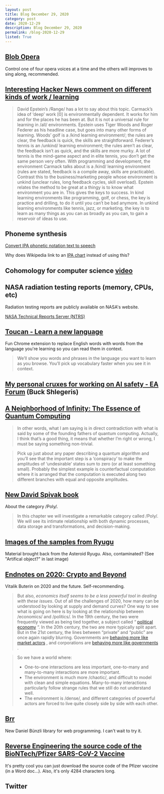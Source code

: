 ```yaml
---
layout: post
title: Blog December 29, 2020
category: post
date: 2020-12-29
description: Blog December 29, 2020
permalink: /blog-2020-12-29
listed: True
---
```


## [Blob Opera](https://g.co/arts/2nGfdnNbJSiQ66Fs9)

Control one of four opera voices at a time and the others will improves to sing along, recommended.

## [Interesting Hacker News comment on different kinds of work / learning](https://news.ycombinator.com/item?id=25468282)

> David Epstein’s /Range/ has a lot to say about this topic. Carmack’s idea of ‘deep’ work [0] is environmentally dependent. It works for him and for the places he has been at. But it is not a universal rule for learning in /all/ environments.
> Epstein uses Tiger Woods and Roger Federer as his headline case, but goes into many other forms of learning. Woods’ golf is a /kind learning environment/; the rules are clear, the feedback is quick, the skills are straightforward. Federer’s tennis is an /unkind/ learning environment; the rules aren’t as clear, the feedback isn’t as quick, and the skills are more murky. A lot of tennis is the mind-game aspect and in elite tennis, you don’t get the same person very often.
> With programming and development, the environment Carmack talks about is a /kind/ learning environment (rules are stated, feedback is a compile away, skills are practicable). Contrast this to the business/marketing people whose environment is unkind (unclear rules, long feedback cycles, skill overload).
> Epstein relates the method to be great at a thingy is to know what environment you are in. This gives the keys to success. In kind learning environments like programming, golf, or chess, the key is practice and drilling, to do it until you can’t be bad anymore. In unkind learning environments like tennis, jazz, or marketing, the key is to learn as many things as you can as broadly as you can, to gain a reservoir of ideas to use.

 ## Phoneme synthesis

[Convert IPA phonetic notation text to speech](https://itinerarium.github.io/phoneme-synthesis/?w=/%27igraf/)

Why does Wikipedia link to an [IPA chart](https://en.wikipedia.org/wiki/Help:IPA/English) instead of using this?

## Cohomology for computer science [video](https://www.youtube.com/watch?v=1wtq5A7VMsA)

## NASA radiation testing reports (memory, CPUs, etc)

Radiation testing reports are publicly available on NASA's website.

[NASA Technical Reports Server (NTRS)](https://ntrs.nasa.gov/search?q=radiation%20testing)

## [Toucan - Learn a new language](https://jointoucan.com)

Fun Chrome extension to replace English words with words from the language you're learning so you can read them in context.

> We’ll show you words and phrases in the language you want to learn as you browse. You’ll pick up vocabulary faster when you see it in context.

## [My personal cruxes for working on AI safety - EA Forum](https://forum.effectivealtruism.org/posts/Ayu5im98u8FeMWoBZ/my-personal-cruxes-for-working-on-ai-safety) (Buck Shlegeris)

## [A Neighborhood of Infinity: The Essence of Quantum Computing](http://blog.sigfpe.com/2007/02/essence-of-quantum-computing.html)

> In other words, what I am saying is in direct contradiction with what is said by some of the founding fathers of quantum computing. Actually, I think that’s a good thing, it means that whether I’m right or wrong, I must be saying something non-trivial.

> Pick up just about any paper describing a quantum algorithm and you’ll see that the important step is a ‘conspiracy’ to make the amplitudes of ‘undesirable’ states sum to zero (or at least something small). Probably the simplest example is counterfactual computation where it is arranged that the computation is executed along two different branches with equal and opposite amplitudes.

## [New David Spivak book](https://github.com/dspivak/poly)

About the category /Poly/.

> In this chapter we will investigate a remarkable category called /Poly/. We will see its intimate relationship with both dynamic processes, data storage and transformations, and decision-making.

## [Images of the samples from Ryugu](http://www.hayabusa2.jaxa.jp/en/topics/20201225_samples/)

Material brought back from the Asteroid Ryugu. Also, contaminated? (See "Artifical object?" in last image)

## [Endnotes on 2020: Crypto and Beyond](https://vitalik.ca/general/2020/12/28/endnotes.html)

Vitalik Buterin on 2020 and the future. Self-recommending.

> But also, *economics itself seems to be a less powerful tool in dealing with these issues*. Out of all the challenges of 2020, how many can be understood by looking at supply and demand curves? One way to see what is going on here is by looking at the relationship between /economics/ and /politics/. In the 19th century, the two were frequently viewed as being tied together, a subject called “ [political economy](https://en.wikipedia.org/wiki/Political_economy) “. In the 20th century, the two are more typically split apart. But in the 21st century, the lines between “private” and “public” are once again rapidly blurring. Governments are  [behaving more like market actors](https://www.foxnews.com/politics/miami-mayor-urges-wall-street-firms-to-leave-new-york-for-friendlier-south-florida) , and corporations are  [behaving more like governments](https://twitter.com/vitalikbuterin/status/1184306553089753088) .

> So we have a world where:
> * One-to-one interactions are less important, one-to-many and many-to-many interactions are more important.
> * The environment is much more /chaotic/, and difficult to model with clean and simple equations. Many-to-many interactions particularly follow strange rules that we still do not understand well.
> * The environment is /dense/, and different categories of powerful actors are forced to live quite closely side by side with each other.

## [Brr](https://erratique.ch/software/brr/doc/index.html)

New Daniel Bünzli library for web programming. I can't wait to try it.

## [Reverse Engineering the source code of the BioNTech/Pfizer SARS-CoV-2 Vaccine](https://berthub.eu/articles/posts/reverse-engineering-source-code-of-the-biontech-pfizer-vaccine/)

It's pretty cool you can just download the source code of the Pfizer vaccine (in a Word doc...). Also, it's only 4284 characters long.

## Twitter

<Tweet tweetLink="MWCvitkovic/status/1341232309895188482" />
<Tweet tweetLink="elonmusk/status/1341485211209637889" />
<Tweet tweetLink="prathyvsh/status/1284292833025748992" />
<Tweet tweetLink="Plinz/status/1343367602207264768" />
<Tweet tweetLink="sam_power_825/status/1342621120630059008" />
<Tweet tweetLink="taktoa1/status/1342292266187190272" />
<Tweet tweetLink="jasoncwarner/status/1342172372061749248" />
<Tweet tweetLink="hardmaru/status/1341562635280502784" />
<Tweet tweetLink="ezyang/status/1341946859053608961" />
<Tweet tweetLink="_craigfe/status/1342068589071921153" />
<Tweet tweetLink="patio11/status/1341554928616054787" />
<Tweet tweetLink="XiXiDu/status/1335257936768208898" />
<Tweet tweetLink="RDMetcalfe/status/1338490373623017472" />
<Tweet tweetLink="samsinai/status/1339393442254905350" />
